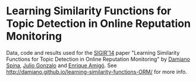 Learning Similarity Functions for Topic Detection in Online Reputation Monitoring
=================================================================================

Data, code and results used for the [SIGIR'14](http://sigir.org/sigir2014/) paper "Learning Similarity Functions for Topic Detection in Online Reputation Monitoring" by [Damiano Spina](http://nlp.uned.es/~damiano), [Julio Gonzalo](http://nlp.uned.es/~julio) and [Enrique Amigó](http://nlp.uned.es/~enrique). See http://damiano.github.io/learning-similarity-functions-ORM/ for more info.


